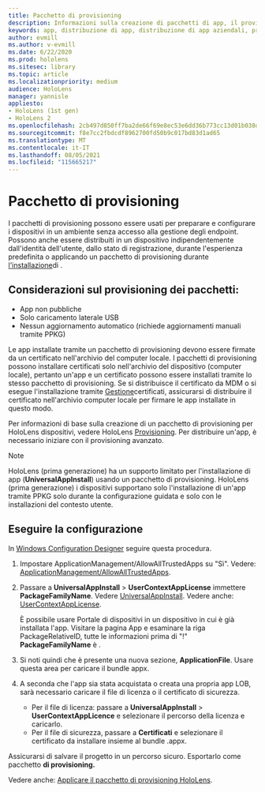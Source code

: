 ```yaml
---
title: Pacchetto di provisioning
description: Informazioni sulla creazione di pacchetti di app, il provisioning, la distribuzione e la distribuzione di app aziendali per HoloLens dispositivi.
keywords: app, distribuzione di app, distribuzione di app aziendali, provisioning
author: evmill
ms.author: v-evmill
ms.date: 6/22/2020
ms.prod: hololens
ms.sitesec: library
ms.topic: article
ms.localizationpriority: medium
audience: HoloLens
manager: yannisle
appliesto:
- HoloLens (1st gen)
- HoloLens 2
ms.openlocfilehash: 2cb497d850ff7ba2de66f69e8ec53e6dd36b773cc13d01b038def8d539e3b0c1
ms.sourcegitcommit: f8e7cc2fbdcdf8962700fd50b9c017bd83d1ad65
ms.translationtype: MT
ms.contentlocale: it-IT
ms.lasthandoff: 08/05/2021
ms.locfileid: "115665217"
---
```

# <a name="provisioning-package"></a>Pacchetto di provisioning

I pacchetti di provisioning possono essere usati per preparare e configurare i dispositivi in un ambiente senza accesso alla gestione degli endpoint. Possono anche essere distribuiti in un dispositivo indipendentemente dall'identità dell'utente, dallo stato di registrazione, durante l'esperienza predefinita o applicando un pacchetto di provisioning durante [l'installazione](/hololens/hololens-provisioning##apply-a-provisioning-package-to-hololens-during-setup)di .

## <a name="provisioning-packages-considerations"></a>Considerazioni sul provisioning dei pacchetti:

* App non pubbliche
* Solo caricamento laterale USB
* Nessun aggiornamento automatico (richiede aggiornamenti manuali tramite PPKG)

Le app installate tramite un pacchetto di provisioning devono essere firmate da un certificato nell'archivio del computer locale. I pacchetti di provisioning possono installare certificati solo nell'archivio del dispositivo (computer locale), pertanto un'app e un certificato possono essere installati tramite lo stesso pacchetto di provisioning. Se si distribuisce il certificato da MDM o si esegue l'installazione tramite [Gestione](certificate-manager.md)certificati, assicurarsi di distribuire il certificato nell'archivio computer locale per firmare le app installate in questo modo.

Per informazioni di base sulla creazione di un pacchetto di provisioning per HoloLens dispositivi, vedere HoloLens [Provisioning](/hololens/hololens-provisioning). Per distribuire un'app, è necessario iniziare con il provisioning avanzato.

> [!NOTE]
> HoloLens (prima generazione) ha un supporto limitato per l'installazione di app (**UniversalAppInstall**) usando un pacchetto di provisioning. HoloLens (prima generazione) i dispositivi supportano solo l'installazione di un'app tramite PPKG solo durante la configurazione guidata e solo con le installazioni del contesto utente.

## <a name="setup"></a>Eseguire la configurazione

In [Windows Configuration Designer](https://www.microsoft.com/store/productId/9NBLGGH4TX22) seguire questa procedura.

1. Impostare ApplicationManagement/AllowAllTrustedApps su "Sì". Vedere: [ApplicationManagement/AllowAllTrustedApps](/windows/client-management/mdm/policy-csp-applicationmanagement#applicationmanagement-allowalltrustedapps).

2. Passare a **UniversalAppInstall**  >  **UserContextAppLicense** immettere **PackageFamilyName**. Vedere [UniversalAppInstall](/windows/configuration/wcd/wcd-universalappinstall). Vedere anche: [UserContextAppLicense](/windows/configuration/wcd/wcd-universalappinstall#usercontextapplicense).

   È possibile usare Portale di dispositivi in un dispositivo in cui è già installata l'app. Visitare la pagina App e esaminare la riga PackageRelativeID, tutte le informazioni prima di "!" **PackageFamilyName** è .

3. Si noti quindi che è presente una nuova sezione, **ApplicationFile**. Usare questa area per caricare il bundle appx.

4. A seconda che l'app sia stata acquistata o creata una propria app LOB, sarà necessario caricare il file di licenza o il certificato di sicurezza.

    - Per il file di licenza: passare a **UniversalAppInstall**  >  **UserContextAppLicence** e selezionare il percorso della licenza e caricarlo.
    - Per il file di sicurezza, passare a **Certificati** e selezionare il certificato da installare insieme al bundle .appx.

Assicurarsi di salvare il progetto in un percorso sicuro. Esportarlo come pacchetto **di provisioning.**   

Vedere anche: [Applicare il pacchetto di provisioning HoloLens](/hololens/hololens-provisioning#apply-a-provisioning-package-to-hololens-during-setup).
